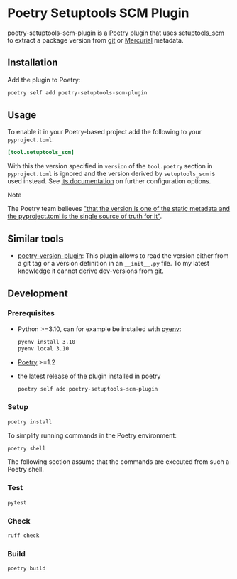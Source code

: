 # Poetry Setuptools SCM Plugin

poetry-setuptools-scm-plugin is a [Poetry](https://python-poetry.org/) plugin that uses 
[setuptools_scm](https://github.com/pypa/setuptools_scm) to extract a package version from [git](https://git-scm.com/) 
or [Mercurial](https://www.mercurial-scm.org/) metadata.

## Installation

Add the plugin to Poetry:

```bash
poetry self add poetry-setuptools-scm-plugin
```

## Usage

To enable it in your Poetry-based project add the following to your `pyproject.toml`:

```toml
[tool.setuptools_scm]
```

With this the version specified in `version` of the `tool.poetry` section in `pyproject.toml` is ignored and
the version derived by `setuptools_scm` is used instead. See [its documentation](https://setuptools-scm.readthedocs.io/)
on further configuration options.

> [!NOTE]
> The Poetry team believes 
> ["that the version is one of the static metadata and the pyproject.toml is the single source of truth for it"](
> https://github.com/python-poetry/poetry/issues/4971#issuecomment-1013930810).  


## Similar tools

- [poetry-version-plugin](https://github.com/tiangolo/poetry-version-plugin/):
  This plugin allows to read the version either from a git tag or a version definition in an `__init__.py` file. To my
  latest knowledge it cannot derive dev-versions from git.



## Development

### Prerequisites

- Python >=3.10, can for example be installed with [pyenv](https://github.com/pyenv/pyenv):
   ```bash
   pyenv install 3.10
   pyenv local 3.10
   ```

- [Poetry](https://python-poetry.org/docs/#installation) >=1.2

- the latest release of the plugin installed in poetry
  ```bash
  poetry self add poetry-setuptools-scm-plugin
  ```

### Setup

```bash
poetry install
```

To simplify running commands in the Poetry environment:

```bash
poetry shell
```

The following section assume that the commands are executed from such a Poetry shell.

### Test

```bash
pytest
```

### Check

```bash
ruff check
```

### Build

```bash
poetry build
```
